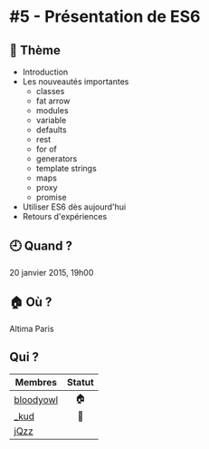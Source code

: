 # #5 - Présentation de ES6

## 💬 Thème

- Introduction
- Les nouveautés importantes
    - classes
    - fat arrow
    - modules
    - variable
    - defaults
    - rest
    - for of
    - generators
    - template strings
    - maps
    - proxy
    - promise
- Utiliser ES6 dès aujourd'hui
- Retours d'expériences

## 🕘 Quand ?

20 janvier 2015, 19h00

## 🏠 Où ?

Altima Paris

## Qui ?

Membres | Statut |
--------|:------:|
[bloodyowl](https://twitter.com/bloodyowl) | 🏠 |
[_kud](https://twitter.com/_kud) | 👮 |
[jQzz](https://twitter.com/jqzzzz) | |
